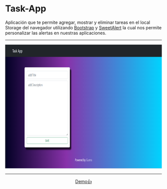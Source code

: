 # Task-App
Aplicación que te permite agregar, mostrar y eliminar tareas en el local Storage del navegador utilizando [Bootstrap](https://getbootstrap.com/) y [SweetAlert](https://sweetalert.js.org/) la cual nos permite personalizar las alertas en nuestras aplicaciones.
  
  ---
  
<div align="center">
<img src="https://github.com/Guerrahgv/Task-App/blob/main/assets/task-app.png" title="Git" **alt="Git" width="800" height="400"/>
</div>

---
   
<div align="center">
<a href="https://guerrahgv.github.io/Task-App/">Demo👍</a>
</div>     
